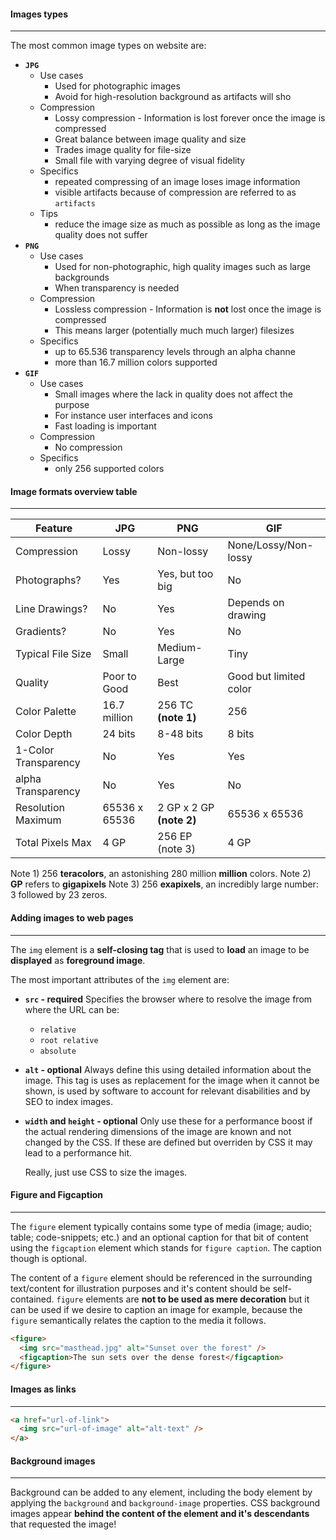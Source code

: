 #### Images types

---

The most common image types on website are:

- **`JPG`**
  - Use cases
    - Used for photographic images
    - Avoid for high-resolution background as artifacts will sho
  - Compression
    - Lossy compression - Information is lost forever once the image is compressed
    - Great balance between image quality and size
    - Trades image quality for file-size
    - Small file with varying degree of visual fidelity
  - Specifics
    - repeated compressing of an image loses image information
    - visible artifacts because of compression are referred to as `artifacts`
  - Tips
    - reduce the image size as much as possible as long as the image quality does not suffer
- **`PNG`**
  - Use cases
    - Used for non-photographic, high quality images such as large backgrounds
    - When transparency is needed
  - Compression
    - Lossless compression - Information is **not** lost once the image is compressed
    - This means larger (potentially much much larger) filesizes
  - Specifics
    - up to 65.536 transparency levels through an alpha channe
    - more than 16.7 million colors supported
- **`GIF`**
  - Use cases
    - Small images where the lack in quality does not affect the purpose
    - For instance user interfaces and icons
    - Fast loading is important
  - Compression
    - No compression
  - Specifics
    - only 256 supported colors



#### Image formats overview table

---

| **Feature**          | **JPG**       | **PNG**                  | **GIF**                |
| -------------------- | ------------- | ------------------------ | ---------------------- |
| Compression          | Lossy         | Non-lossy                | None/Lossy/Non-lossy   |
| Photographs?         | Yes           | Yes, but too big         | No                     |
| Line Drawings?       | No            | Yes                      | Depends on drawing     |
| Gradients?           | No            | Yes                      | No                     |
| Typical File Size    | Small         | Medium-Large             | Tiny                   |
| Quality              | Poor to Good  | Best                     | Good but limited color |
| Color Palette        | 16.7 million  | 256 TC **(note 1)**      | 256                    |
| Color Depth          | 24 bits       | 8-48 bits                | 8 bits                 |
| 1-Color Transparency | No            | Yes                      | Yes                    |
| alpha Transparency   | No            | Yes                      | No                     |
| Resolution Maximum   | 65536 x 65536 | 2 GP x 2 GP **(note 2)** | 65536 x 65536          |
| Total Pixels Max     | 4 GP          | 256 EP (note 3)          | 4 GP                   |

Note 1) 256 **teracolors**, an astonishing 280 million **million** colors.
Note 2) **GP** refers to **gigapixels**
Note 3) 256 **exapixels**, an incredibly large number: 3 followed by 23 zeros.



#### Adding images to web pages

---

The `img` element is a **self-closing tag** that is used to **load** an image to be **displayed** as **foreground image**.

The most important attributes of the `img` element are:

- **`src`  -  required**
  Specifies the browser where to resolve the image from where the URL can be:

  - `relative`
  - `root relative`
  - `absolute`

- **`alt` - optional**
  Always define this using detailed information about the image. This tag is uses as replacement for the image when it cannot be shown, is used by software to account for relevant disabilities and by SEO to index images.

- **`width` and `height`  -  optional**
  Only use these for a performance boost if the actual rendering dimensions of the image are known and not changed by the CSS.
  If these are defined but overriden by CSS it may lead to a performance hit.

  Really, just use CSS to size the images.



#### Figure and Figcaption

---

The `figure` element typically contains some type of media (image; audio; table; code-snippets; etc.) and an optional caption for that bit of content using the `figcaption` element which stands for `figure caption`. The caption though is optional.

The content of a `figure` element should be referenced in the surrounding text/content for illustration purposes and it's content should be self-contained. `figure` elements are **not to be used as mere decoration** but it can be used if we desire to caption an image for example, because the `figure` semantically relates the caption to the media it follows.

```html
<figure>
  <img src="masthead.jpg" alt="Sunset over the forest" />
  <figcaption>The sun sets over the dense forest</figcaption>
</figure>
```



#### Images as links

---

```html
<a href="url-of-link">
  <img src="url-of-image" alt="alt-text" />
</a>
```



#### Background images

---

Background can be added to any element, including the body element by applying the `background` and `background-image` properties.
CSS background images appear **behind the content of the element and it's descendants** that requested the image!

